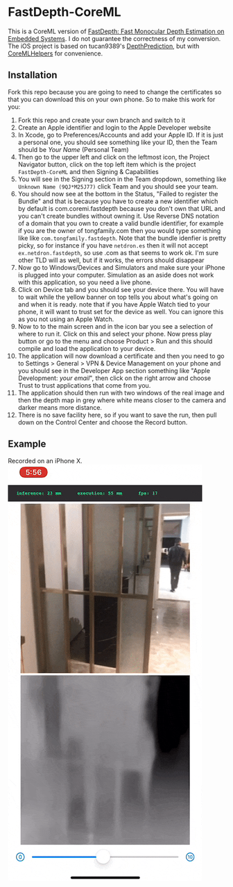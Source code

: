 # FastDepth-CoreML

This is a CoreML version of [FastDepth: Fast Monocular Depth Estimation on
Embedded Systems](https://github.com/dwofk/fast-depth). I do not guarantee the
correctness of my conversion.  
The iOS project is based on tucan9389's
[DepthPrediction](https://github.com/tucan9389/DepthPrediction-CoreML), but
with [CoreMLHelpers](https://github.com/hollance/CoreMLHelpers/) for
convenience.

## Installation

Fork this repo because you are going to need to change the certificates so that
you can download this on your own phone. So to make this work for you:

1. Fork this repo and create your own branch and switch to it
1. Create an Apple identifier and login to the Apple Developer website
1. In Xcode, go to Preferences/Accounts and add your Apple ID. If it is just a
   personal one, you should see something like your ID, then the Team should be
   *Your Name* (Personal Team)
1. Then go to the upper left and click on the leftmost icon, the Project
   Navigator button, click on the top left item which is the project
   `FastDepth-CoreML` and then Signing & Capabilities
1. You will see in the Signing section in the Team dropdown, something like
   `Unknown Name (9QJ*M25J77)` click Team and you should see your team.
1. You should now see at the bottom in the Status, "Failed to register the
   Bundle" and that is because you have to create a new identifier which by
   default is com.coremi.fastdepth because you don't own that URL and you can't
   create bundles without owning it. Use Reverse DNS notation of a domain that
   you own to create a valid bundle identifier, for example if you are the
   owner of tongfamily.com then you would type something like
   like `com.tongfamily.fastdepth`. Note that the bundle idenfier is pretty
   picky, so for instance if you have `netdron.es` then it will not accept
   `ex.netdron.fastdepth`, so use .com as that seems to work ok. I'm sure other
   TLD will as well, but if it works, the errors should disappear
1. Now go to Windows/Devices and Simulators and make sure your iPhone is
   plugged into your computer. Simulation as an aside does not work with this
   application, so you need a live phone.
1. Click on Device tab and you should see your device there. You will have to
   wait while the yellow banner on top tells you about what's going on and when
   it is ready. note that if you have Apple Watch tied to your phone, it will
   want to trust set for the device as well. You can ignore this as you not
   using an Apple Watch.
1. Now to to the main screen  and in the icon bar you see a selection of where
   to run it. Click on this and select your phone. Now press play button or go
   to the menu and choose Product > Run and this should compile and load the
   application to your device.
1. The application will now download a certificate and then you need to go to
   Settings > General > VPN & Device Management on your phone and you should
   see in the Developer App section something like "Apple Development: *your
   email*", then click on the right arrow and choose Trust to trust
   applications that come from you.
1. The application should then run with two windows of the real image and then
   the depth map in grey where white means closer to the camera and darker
   means more distance.
1. There is no save facility here, so if you want to save the run, then pull
   down on the Control Center and choose the Record button.

## Example

Recorded on an iPhone X.  
![Demo Video](Assets/demo.gif)
